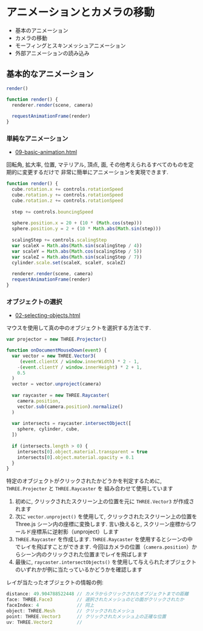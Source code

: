 # アニメーションとカメラの移動

- 基本のアニメーション
- カメラの移動
- モーフィングとスキンメッシュアニメーション
- 外部アニメーションの読み込み

## 基本的なアニメーション

```js
render()

function render() {
  renderer.render(scene, camera)
  
  requestAnimationFrame(render)
}
```

### 単純なアニメーション
- [09-basic-animation.html](https://codepen.io/kesuiket/pen/WOReZK)

回転角, 拡大率, 位置, マテリアル, 頂点, 面, その他考えられるすべてのものを定期的に変更するだけで
非常に簡単にアニメーションを実現できます.

```js
function render() {
  cube.rotation.x += controls.rotationSpeed
  cube.rotation.y += controls.rotationSpeed
  cube.rotation.z += controls.rotationSpeed
  
  step += controls.bouncingSpeed
  
  sphere.position.x = 20 + (10 * (Math.cos(step)))
  sphere.position.y = 2 + (10 * Math.abs(Math.sin(step)))
  
  scalingStep += controls.scalingStep
  var scaleX = Math.abs(Math.sin(scalingStep / 4))
  var scaleY = Math.abs(Math.cos(scalingStep / 5))
  var scaleZ = Math.abs(Math.sin(scalingStep / 7))
  cylinder.scale.set(scaleX, scaleY, scaleZ)
  
  renderer.render(scene, camera)
  requestAnimationFrame(render)
}
```

### オブジェクトの選択
- [02-selecting-objects.html](https://codepen.io/kesuiket/pen/EXZxgZ)

マウスを使用して真の中のオブジェクトを選択する方法です.

```js
var projector = new THREE.Projector()

function onDocumentMouseDown(event) {
  var vector = new THREE.Vector3(
     (event.clientX / window.innerWidth) * 2 - 1,
    -(event.clientY / window.innerHeight) * 2 + 1,
    0.5
  )
  vector = vector.unproject(camera)
  
  var raycaster = new THREE.Raycaster(
    camera.position,
    vector.sub(camera.position).normalize()
  )
  
  var intersects = raycaster.intersectObject([
    sphere, cylinder, cube,
  ])
  
  if (intersects.length > 0) {
    intersects[0].object.material.transparent = true
    intersects[0].object.material.opacity = 0.1
  }
}
```

特定のオブジェクトがクリックされたかどうかを判定するために, `THREE.Projecter` と `THREE.Raycaster` を
組み合わせて使用しています

1. 初めに, クリックされたスクリーン上の位置を元に `THREE.Vector3` が作成されます
2. 次に `vector.unproject()` を使用して, クリックされたスクリーン上の位置を Three.js シーン内の座標に変換します.
   言い換えると, スクリーン座標からワールド座標系に逆射影（unproject）します
3. `THREE.Raycaster` を作成します. `THREE.Raycaster` を使用するとシーンの中でレイを飛ばすことができます.
   今回はカメラの位置（`camera.position`）からシーン内のクリックされた位置までレイを飛ばします
4. 最後に, `raycaster.intersectObjects()` を使用して与えられたオブジェクトのいずれかが例に当たっているかどうかを確認します

レイが当たったオブジェクトの情報の例:

```js
distance: 49.904788522448 // カメラからクリックされたオブジェクトまでの距離
face: THREE.Face3         // 選択されたメッシュのどの面がクリックされたか
faceIndex: 4              // 同上
object: THREE.Mesh        // クリックされたメッシュ
point: THREE.Vector3      // クリックされたメッシュ上の正確な位置
uv: THREE.Vector2         // 
```
